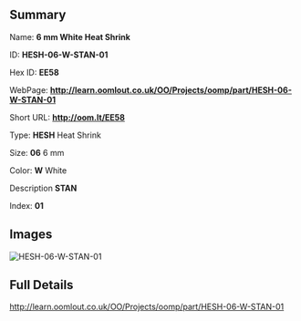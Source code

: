 

## Summary
 
Name: __6 mm White Heat Shrink__

ID: __HESH-06-W-STAN-01__

Hex ID: __EE58__

WebPage: __http://learn.oomlout.co.uk/OO/Projects/oomp/part/HESH-06-W-STAN-01__

Short URL: __http://oom.lt/EE58__


Type: __HESH__ Heat Shrink 

Size: __06__ 6 mm 

Color: __W__ White 

Description __STAN__  

Index: __01__


## Images
![HESH-06-W-STAN-01](http://oomlout.com/oomp-gen/parts/HESH-06-W-STAN-01/HESH-06-W-STAN-01_420.jpg)



## Full Details

 http://learn.oomlout.co.uk/OO/Projects/oomp/part/HESH-06-W-STAN-01














